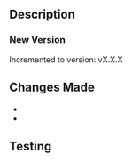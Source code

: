 ## Description

<!-- Provide a brief description of the changes in this PR -->

### New Version

<!-- REQUIRED - Increment the version in version.json - Follow symantic versioning -->

Incremented to version: vX.X.X

## Changes Made

<!-- List the key changes made in this PR -->

-
-

## Testing

<!-- Describe the testing performed to verify the changes -->
